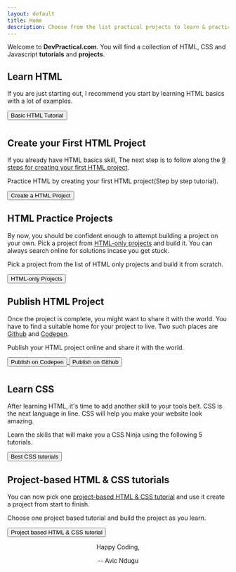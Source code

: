 ```yaml
---
layout: default
title: Home
description: Choose from the list practical projects to learn & practice HTML and CSS. Learn how to create a project from zero to publishing it online.
---
```

Welcome to **DevPractical.com**. You will find a collection of HTML, CSS and Javascript **tutorials** and **projects**.

<div class="card">
    <h2>Learn HTML</h2>
    <p>If you are just starting out, I recommend you start by learning HTML basics with a lot of examples.</p>
    <a href="practice-html">      
        <button style="margin-bottom: 10px;">Basic HTML Tutorial</button>
    </a>
</div>


<div class="card">
    <h2>Create your First HTML Project</h2>
    <p>If you already have HTML basics skill, The next step is to follow along the <a href="create-a-web-page-using-html">9 steps for creating your first HTML project</a>.</p>
    <p>Practice HTML by creating your first HTML project(Step by step tutorial).</p>
    <a href="/create-a-web-page-using-html/">      
        <button>Create a HTML Project</button>
    </a>
</div>

<div class="card">
    <h2>HTML Practice Projects</h2>
    <p>By now, you should be confident enough to attempt building a project on your own. Pick a project from <a href="/html-only-projects">HTML-only projects</a> and build it. You can always search online for solutions incase you get stuck.</p>
    <p> Pick a project from the list of HTML only projects and build it from scratch.</p>
    <a href="html-only-projects">
        <button>HTML-only Projects</button>
    </a>
</div>

<div class="card">
    <h2>Publish HTML Project</h2>
    <p>Once the project is complete, you might want to share it with the world. You have to find a suitable home for your project to live. Two such places are <a href="https://github.com/">Github</a> and <a href="https://codepen.io">Codepen</a>.</p>
    <p>Publish your HTML project online and share it with the world.</p>
    <a href="https://codepen.io/">
        <button style="margin-bottom: 10px;">Publish on Codepen</button>
    </a>
    <a href="https://github.com/">
        <button>Publish on Github</button>
    </a>
</div>

<div class="card">
    <h2>Learn CSS</h2>
    <p>After learning HTML, it's time to add another skill to your tools belt. CSS is the next language in line. CSS will help you make your website look amazing.</p>
    <p>Learn the skills that will make you a CSS Ninja using the following 5 tutorials.</p>
    <a href="best-css-tutorials">
        <button>Best CSS tutorials</button>
    </a>
</div>


<div class="card">
    <h2>Project-based HTML & CSS tutorials</h2>
    <p>You can now pick one <a href="/project-based-html-css-tutorials/">project-based HTML & CSS tutorial</a> and use it create a project from start to finish.</p>
    <p>Choose one project based tutorial and build the project as you learn.</p>
    <a href="/project-based-html-css-tutorials/">
        <button>Project based HTML & CSS tutorial</button>
    </a>
</div>

<p style="text-align: center;">Happy Coding,</p>

<p style="text-align: center;">-- Avic Ndugu</p>
